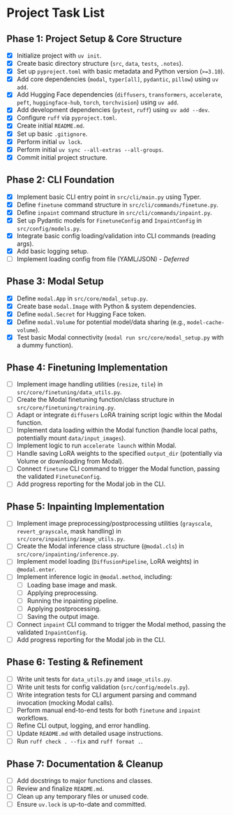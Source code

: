 # Project Task List

## Phase 1: Project Setup & Core Structure
- [X] Initialize project with `uv init`.
- [X] Create basic directory structure (`src`, `data`, `tests`, `.notes`).
- [X] Set up `pyproject.toml` with basic metadata and Python version (`>=3.10`).
- [X] Add core dependencies (`modal`, `typer[all]`, `pydantic`, `pillow`) using `uv add`.
- [X] Add Hugging Face dependencies (`diffusers`, `transformers`, `accelerate`, `peft`, `huggingface-hub`, `torch`, `torchvision`) using `uv add`.
- [X] Add development dependencies (`pytest`, `ruff`) using `uv add --dev`.
- [X] Configure `ruff` via `pyproject.toml`.
- [X] Create initial `README.md`.
- [X] Set up basic `.gitignore`.
- [X] Perform initial `uv lock`.
- [X] Perform initial `uv sync --all-extras --all-groups`.
- [X] Commit initial project structure.

## Phase 2: CLI Foundation
- [X] Implement basic CLI entry point in `src/cli/main.py` using Typer.
- [X] Define `finetune` command structure in `src/cli/commands/finetune.py`.
- [X] Define `inpaint` command structure in `src/cli/commands/inpaint.py`.
- [X] Set up Pydantic models for `FinetuneConfig` and `InpaintConfig` in `src/config/models.py`.
- [X] Integrate basic config loading/validation into CLI commands (reading args).
- [X] Add basic logging setup.
- [ ] Implement loading config from file (YAML/JSON) - *Deferred*

## Phase 3: Modal Setup
- [X] Define `modal.App` in `src/core/modal_setup.py`.
- [X] Create base `modal.Image` with Python & system dependencies.
- [X] Define `modal.Secret` for Hugging Face token.
- [X] Define `modal.Volume` for potential model/data sharing (e.g., `model-cache-volume`).
- [X] Test basic Modal connectivity (`modal run src/core/modal_setup.py` with a dummy function).

## Phase 4: Finetuning Implementation
- [ ] Implement image handling utilities (`resize`, `tile`) in `src/core/finetuning/data_utils.py`.
- [ ] Create the Modal finetuning function/class structure in `src/core/finetuning/training.py`.
- [ ] Adapt or integrate `diffusers` LoRA training script logic within the Modal function.
- [ ] Implement data loading within the Modal function (handle local paths, potentially mount `data/input_images`).
- [ ] Implement logic to run `accelerate launch` within Modal.
- [ ] Handle saving LoRA weights to the specified `output_dir` (potentially via Volume or downloading from Modal).
- [ ] Connect `finetune` CLI command to trigger the Modal function, passing the validated `FinetuneConfig`.
- [ ] Add progress reporting for the Modal job in the CLI.

## Phase 5: Inpainting Implementation
- [ ] Implement image preprocessing/postprocessing utilities (`grayscale`, `revert_grayscale`, mask handling) in `src/core/inpainting/image_utils.py`.
- [ ] Create the Modal inference class structure (`@modal.cls`) in `src/core/inpainting/inference.py`.
- [ ] Implement model loading (`DiffusionPipeline`, LoRA weights) in `@modal.enter`.
- [ ] Implement inference logic in `@modal.method`, including:
    - [ ] Loading base image and mask.
    - [ ] Applying preprocessing.
    - [ ] Running the inpainting pipeline.
    - [ ] Applying postprocessing.
    - [ ] Saving the output image.
- [ ] Connect `inpaint` CLI command to trigger the Modal method, passing the validated `InpaintConfig`.
- [ ] Add progress reporting for the Modal job in the CLI.

## Phase 6: Testing & Refinement
- [ ] Write unit tests for `data_utils.py` and `image_utils.py`.
- [ ] Write unit tests for config validation (`src/config/models.py`).
- [ ] Write integration tests for CLI argument parsing and command invocation (mocking Modal calls).
- [ ] Perform manual end-to-end tests for both `finetune` and `inpaint` workflows.
- [ ] Refine CLI output, logging, and error handling.
- [ ] Update `README.md` with detailed usage instructions.
- [ ] Run `ruff check . --fix` and `ruff format .`.

## Phase 7: Documentation & Cleanup
- [ ] Add docstrings to major functions and classes.
- [ ] Review and finalize `README.md`.
- [ ] Clean up any temporary files or unused code.
- [ ] Ensure `uv.lock` is up-to-date and committed. 